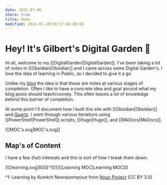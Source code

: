 ```yaml
---
date: 2022-07-06
share: true
title: Home
modified: 2024-01-28T20:57:48-08:00
---
```


# Hey! It's Gilbert's Digital Garden 🌱

Hi all, welcome to my [[DigitalGarden|DigitalGarden]]. I've been taking a lot of notes in [[Obsidian|Obsidian]] and I came across some Digital Garden's. I love the idea of learning in Public, so I decided to give it a go.

Unlike my [blog](https://gilbertsanchez.com/) the idea is that these are notes at various stages of completion. Often I like to have a concrete idea and goal around what my blog posts should teach/convey. This often leaves a lot of knowledge behind this barrier of completion.

At some point I'll document how I built this site with [[Obsidian|Obsidian]] and [Quartz](https://quartz.jzhao.xyz/). I went through various iterations using [[PowerShell|PowerShell]] scripts, [[Hugo|Hugo]], and [[MkDocs|MkDocs]].

![[MOC's.svg|MOC's.svg]]

## Map's of Content

I have a few (ha!) interests and this is sort of how I break them down.

[![[learning.svg|80]][^1])]([[Learning MOC|Learning MOC]])

^1: Learning by Komkrit Noenpoempisut from <a href="https://thenounproject.com/browse/icons/term/learning/" target="_blank" title="Learning Icons">Noun Project</a> (CC BY 3.0)

